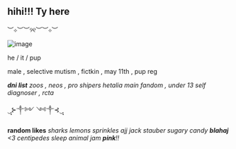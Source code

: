 ## hihi!!! Ty here

︶⊹︶︶୨୧︶︶⊹︶

![image](https://github.com/user-attachments/assets/6c604cc0-fac5-4da1-bae3-e5615a10ddcb)


he / it / pup

male , selective mutism , fictkin , may 11th , pup reg

***dni list***
*zoos , neos , pro shipers*
*hetalia main fandom , under 13*
*self diagnoser , rcta*

‿̩͙⊱༒︎༻ ༺༒︎⊰‿̩͙

**random likes**
*sharks
lemons
sprinkles
ajj
jack stauber
sugary candy
**blahaj** <3
centipedes
sleep
animal jam
**pink**!!*


